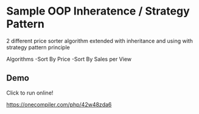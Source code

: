
# Sample OOP Inheratence / Strategy Pattern 

2 different price sorter algorithm extended with inheritance and using with strategy pattern principle 

Algorithms
-Sort By Price
-Sort By Sales per View


## Demo
Click to run online!

https://onecompiler.com/php/42w48zda6
  
